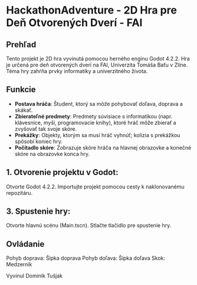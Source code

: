 
# HackathonAdventure - 2D Hra pre Deň Otvorených Dverí - FAI

## Prehľad

Tento projekt je 2D hra vyvinutá pomocou herného enginu Godot 4.2.2. 
Hra je určená pre deň otvorených dverí na FAI, Univerzita Tomáša Baťu v Zlíne. 
Téma hry zahŕňa prvky informatiky a univerzitného života.

## Funkcie

- **Postava hráča**: Študent, ktorý sa môže pohybovať doľava, doprava a skákať.
- **Zbierateľné predmety**: Predmety súvisiace s informatikou (napr. klávesnice, myši, programovacie knihy), ktoré hráč môže zbierať a zvyšovať tak svoje skóre.
- **Prekážky**: Objekty, ktorým sa musí hráč vyhnúť; kolízia s prekážkou spôsobí koniec hry.
- **Počítadlo skóre**: Zobrazuje skóre hráča na hlavnej obrazovke a konečné skóre na obrazovke konca hry.

## 1. Otvorenie projektu v Godot:
Otvorte Godot 4.2.2.
Importujte projekt pomocou cesty k naklonovanému repozitáru.

## 3. Spustenie hry:
Otvorte hlavnú scénu (Main.tscn).
Stlačte tlačidlo pre spustenie hry.

## Ovládanie
Pohyb doprava: Šípka doprava
Pohyb doľava: Šípka doľava
Skok: Medzerník

Vyvinul Dominik Tušjak
